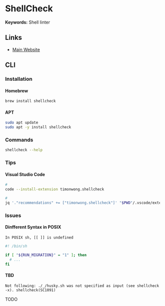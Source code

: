# ShellCheck

**Keywords:** Shell linter

## Links

- [Main Website](https://shellcheck.net/)

## CLI

### Installation

#### Homebrew

```sh
brew install shellcheck
```

#### APT

```sh
sudo apt update
sudo apt -y install shellcheck
```

<!-- #### YUM

```sh
yum check-update

# Repo: EPEL
sudo yum -y install shellcheck
``` -->

<!-- ### Configuration

```sh
#
cat << EOF > ./.shellcheckrc

EOF
``` -->

### Commands

```sh
shellcheck --help
```

<!-- ### Usage

```sh
#
shellcheck
``` -->

### Tips

<!-- ####

```sh
# shellcheck disable=SC2081
# shellcheck disable=SC1091
``` -->

<!-- #### pre-commit

```yml
---
repos:
  - repo: https://github.com/shellcheck-py/shellcheck-py
    rev: v0.7.2.1
    hooks:
      - id: shellcheck
        language_version: python3.9
        stages: <commit>
``` -->

#### Visual Studio Code

```sh
#
code --install-extension timonwong.shellcheck

#
jq '."recommendations" += ["timonwong.shellcheck"]' "$PWD"/.vscode/extensions.json | sponge "$PWD"/.vscode/extensions.json
```

### Issues

#### Dinfferent Syntax in POSIX

```log
In POSIX sh, [[ ]] is undefined
```

```sh
#! /bin/sh

if [ "${RUN_MIGRATION}" = "1" ]; then
  # ...
fi
```

#### TBD

```log
Not following: ./_/husky.sh was not specified as input (see shellcheck -x). shellcheck(SC1091)
```

TODO

<!--
if command -v shellcheck >/dev/null; then
  npm run lint:sh
fi
-->
